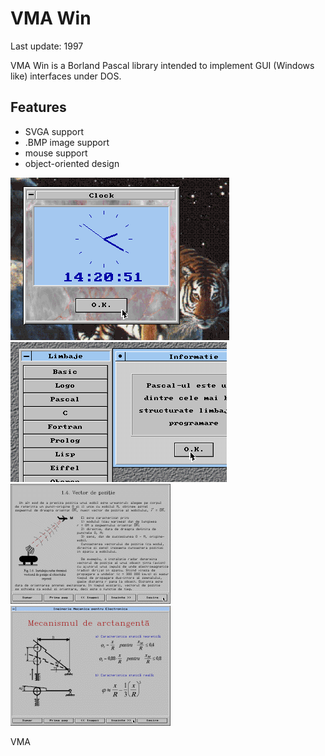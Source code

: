 VMA Win
=======

Last update: 1997

VMA Win is a Borland Pascal library intended to implement GUI (Windows like) interfaces under DOS.

Features
--------

- SVGA support
- .BMP image support
- mouse support
- object-oriented design

![](img/vmawin1.png)
![](img/vmawin2.png)
![](img/fizica.png)
![](img/mecano.png)

VMA

